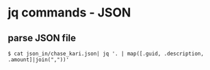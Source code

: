 # jq commands - JSON

## parse JSON file
```shell
$ cat json_in/chase_kari.json| jq '. | map([.guid, .description, .amount]|join(","))'
```
